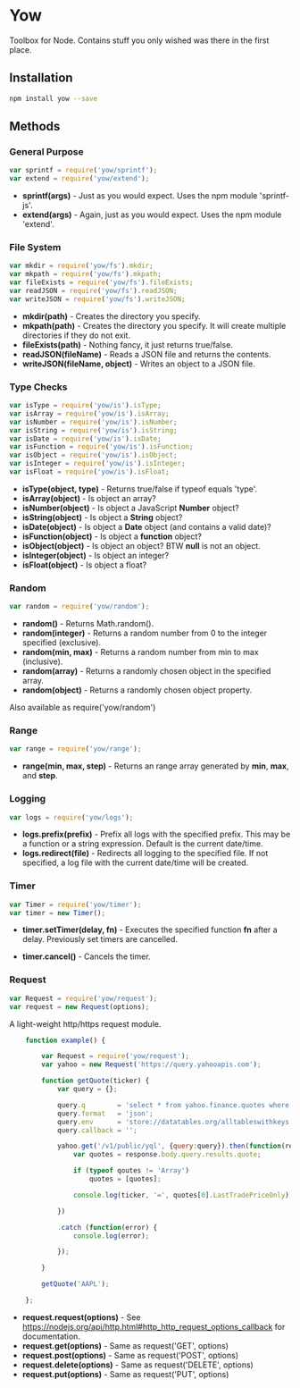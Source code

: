 # Yow

Toolbox for Node. Contains stuff you only wished was there in the first place.

## Installation

````bash
npm install yow --save
````

## Methods

### General Purpose

````javascript
var sprintf = require('yow/sprintf');
var extend = require('yow/extend');
````

- **sprintf(args)**        - Just as you would expect. Uses the npm module 'sprintf-js'.
- **extend(args)**         - Again, just as you would expect. Uses the npm module 'extend'.


### File System

````javascript
var mkdir = require('yow/fs').mkdir;
var mkpath = require('yow/fs').mkpath;
var fileExists = require('yow/fs').fileExists;
var readJSON = require('yow/fs').readJSON;
var writeJSON = require('yow/fs').writeJSON;
````

- **mkdir(path)**                 - Creates the directory you specify.
- **mkpath(path)**                - Creates the directory you specify. It will create multiple directories if they do not exit.
- **fileExists(path)**            - Nothing fancy, it just returns true/false.
- **readJSON(fileName)**          - Reads a JSON file and returns the contents.
- **writeJSON(fileName, object)** - Writes an object to a JSON file.

### Type Checks

````javascript
var isType = require('yow/is').isType;
var isArray = require('yow/is').isArray;
var isNumber = require('yow/is').isNumber;
var isString = require('yow/is').isString;
var isDate = require('yow/is').isDate;
var isFunction = require('yow/is').isFunction;
var isObject = require('yow/is').isObject;
var isInteger = require('yow/is').isInteger;
var isFloat = require('yow/is').isFloat;
````

- **isType(object, type)**  - Returns true/false if typeof equals 'type'.
- **isArray(object)**       - Is object an array?
- **isNumber(object)**      - Is object a JavaScript **Number** object?
- **isString(object)**      - Is object a **String** object?
- **isDate(object)**        - Is object a **Date** object (and contains a valid date)?
- **isFunction(object)**    - Is object a **function** object?
- **isObject(object)**      - Is object an object? BTW **null** is not an object.
- **isInteger(object)**     - Is object an integer?
- **isFloat(object)**       - Is object a float?

### Random

````javascript
var random = require('yow/random');
````

- **random()**              - Returns Math.random().
- **random(integer)**       - Returns a random number from 0 to the integer specified (exclusive).
- **random(min, max)**      - Returns a random number from min to max (inclusive).
- **random(array)**         - Returns a randomly chosen object in the specified array.
- **random(object)**        - Returns a randomly chosen object property.

Also available as require('yow/random')

### Range

````javascript
var range = require('yow/range');
````

- **range(min, max, step)** - Returns an range array generated by **min**, **max**, and **step**.

### Logging

````javascript
var logs = require('yow/logs');
````

- **logs.prefix(prefix)**    - Prefix all logs with the specified prefix. This may be a function or a string expression.
                              Default is the current date/time.
- **logs.redirect(file)**    - Redirects all logging to the specified file. If not specified, a log file with the current
                              date/time will be created.  


### Timer

````javascript
var Timer = require('yow/timer');
var timer = new Timer();
````

- **timer.setTimer(delay, fn)** - Executes the specified function **fn** after a delay.
	Previously set timers are cancelled.

- **timer.cancel()** - Cancels the timer.

### Request

````javascript
var Request = require('yow/request');
var request = new Request(options);
````

A light-weight http/https request module.

````javascript
	function example() {

		var Request = require('yow/request');
		var yahoo = new Request('https://query.yahooapis.com');

		function getQuote(ticker) {
			var query = {};

			query.q        = 'select * from yahoo.finance.quotes where symbol =  "' + ticker + '"';
			query.format   = 'json';
			query.env      = 'store://datatables.org/alltableswithkeys';
			query.callback = '';

			yahoo.get('/v1/public/yql', {query:query}).then(function(response) {
				var quotes = response.body.query.results.quote;

				if (typeof qoutes != 'Array')
					quotes = [quotes];

				console.log(ticker, '=', quotes[0].LastTradePriceOnly);

			})

			.catch (function(error) {
				console.log(error);

			});

		}

		getQuote('AAPL');

	};
````

- **request.request(options)** - See https://nodejs.org/api/http.html#http_http_request_options_callback for documentation.
- **request.get(options)**     - Same as request('GET', options)
- **request.post(options)**    - Same as request('POST', options)
- **request.delete(options)**  - Same as request('DELETE', options)
- **request.put(options)**     - Same as request('PUT', options)
